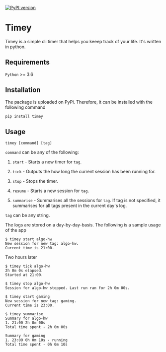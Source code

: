 [![PyPI version](https://badge.fury.io/py/timey.svg)](https://badge.fury.io/py/timey)
# Timey
Timey is a simple cli timer that helps you keeep track of your life. It's written in python.

## Requirements
`Python` >= 3.6

## Installation
The package is uploaded on PyPi. Therefore, it can be installed with the following command
```bash
pip install timey
```

## Usage 
```
timey [command] [tag]
```
`command` can be any of the following:
1. `start` - Starts a new timer for `tag`.
1. `tick` - Outputs the how long the current session has been running for.
1. `stop` - Stops the timer.

1. `resume` - Starts a new session for `tag`.
1. `summarise` - Summarises all the sessions for `tag`. If tag is not specified, it summarises for all tags present in the current day's log.

`tag` can be any string.

The logs are stored on a day-by-day-basis.
The following is a sample usage of the app
```
$ timey start algo-hw
New session for new tag: algo-hw.
Current time is 21:00.
```
Two hours later
```
$ timey tick algo-hw
2h 0m 0s elapsed.
Started at 21:00.

$ timey stop algo-hw
Session for algo-hw stopped. Last run ran for 2h 0m 00s.

$ timey start gaming
New session for new tag: gaming.
Current time is 23:00.

$ timey summarise
Summary for algo-hw
1. 21:00 2h 0m 00s
Total time spent - 2h 0m 00s

Summary for gaming
1. 23:00 0h 0m 10s - running
Total time spent - 0h 0m 10s

```

